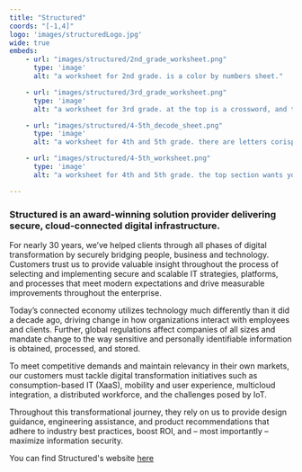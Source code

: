 ```yaml
---
title: "Structured"
coords: "[-1,4]"
logo: 'images/structuredLogo.jpg'
wide: true
embeds: 
    - url: "images/structured/2nd_grade_worksheet.png"
      type: 'image'
      alt: "a worksheet for 2nd grade. is a color by numbers sheet."

    - url: "images/structured/3rd_grade_worksheet.png"
      type: 'image'
      alt: "a worksheet for 3rd grade. at the top is a crossword, and the bottom is a maze."

    - url: "images/structured/4-5th_decode_sheet.png"
      type: 'image'
      alt: "a worksheet for 4th and 5th grade. there are letters corisponding tonumbers at the top, and blank spaces with numbers in the middle of the screen."

    - url: "images/structured/4-5th_worksheet.png"
      type: 'image'
      alt: "a worksheet for 4th and 5th grade. the top section wants you to unscramble some words. the bottom section wants you to answer 3 questions realted to computer security."

---
```


### Structured is an award-winning solution provider delivering secure, cloud-connected digital infrastructure.

For nearly 30 years, we’ve helped clients through all phases of digital transformation by securely bridging people, business and technology. Customers trust us to provide valuable insight throughout the process of selecting and implementing secure and scalable IT strategies, platforms, and processes that meet modern expectations and drive measurable improvements throughout the enterprise.

Today’s connected economy utilizes technology much differently than it did a decade ago, driving change in how organizations interact with employees and clients. Further, global regulations affect companies of all sizes and mandate change to the way sensitive and personally identifiable information is obtained, processed, and stored.

To meet competitive demands and maintain relevancy in their own markets, our customers must tackle digital transformation initiatives such as consumption-based IT (XaaS), mobility and user experience, multicloud integration, a distributed workforce, and the challenges posed by IoT.

Throughout this transformational journey, they rely on us to provide design guidance, engineering assistance, and product recommendations that adhere to industry best practices, boost ROI, and – most importantly – maximize information security.


You can find Structured's website [here](https://structured.com/)